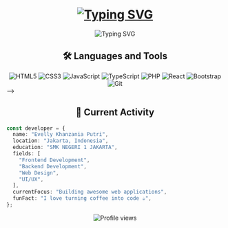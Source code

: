 <h1 align="center">
  <a href="https://git.io/typing-svg"><img src="https://readme-typing-svg.herokuapp.com?font=Fira+Code&weight=600&size=30&duration=4000&pause=500&color=38B2AC&center=true&vCenter=true&random=false&width=435&lines=%3CEvelly+Khanzania+Putri%2F%3E" alt="Typing SVG" /></a>
</h1>

<div align="center">
  <img src="https://readme-typing-svg.herokuapp.com?font=Fira+Code&size=20&duration=4000&pause=1000&color=38B2AC&center=true&vCenter=true&multiline=true&random=false&width=500&height=100&lines=Student+at+SMK+Negeri+1 Jakarta;1%2B+Years+of+Coding+Experience;Passionate+Frontend & Backend+Developer" alt="Typing SVG" />
</div>

<h2 align="center">🛠️ Languages and Tools</h2>

<div align="center">
  <img src="https://img.shields.io/badge/HTML5-E34F26?style=for-the-badge&logo=html5&logoColor=white" alt="HTML5" />
  <img src="https://img.shields.io/badge/CSS3-1572B6?style=for-the-badge&logo=css3&logoColor=white" alt="CSS3" />
  <img src="https://img.shields.io/badge/JavaScript-F7DF1E?style=for-the-badge&logo=javascript&logoColor=black" alt="JavaScript" />
  <img src="https://img.shields.io/badge/TypeScript-007ACC?style=for-the-badge&logo=typescript&logoColor=white" alt="TypeScript" />
  <img src="https://img.shields.io/badge/PHP-777BB4?style=for-the-badge&logo=php&logoColor=white" alt="PHP" />
  <img src="https://img.shields.io/badge/React-20232A?style=for-the-badge&logo=react&logoColor=61DAFB" alt="React" />
  <img src="https://img.shields.io/badge/Bootstrap-563D7C?style=for-the-badge&logo=bootstrap&logoColor=white" alt="Bootstrap" />
  <img src="https://img.shields.io/badge/Git-F05032?style=for-the-badge&logo=git&logoColor=white" alt="Git" />
</div>
<!-- 
<h2 align="center">📊 GitHub Statistics</h2>

<!-- <div align="center">
  <img src="https://github-readme-stats.vercel.app/api?username=arfabsnt&show_icons=true&theme=radical" alt="GitHub Stats" />
</div>

<div align="center">
  <img src="https://github-readme-stats.vercel.app/api/top-langs/?username=arfabsnt&layout=compact&theme=radical" alt="Top Languages" />
</div> --> -->

<h2 align="center">🌟 Current Activity</h2>

```typescript
const developer = {
  name: "Evelly Khanzania Putri",
  location: "Jakarta, Indonesia",
  education: "SMK NEGERI 1 JAKARTA",
  fields: [
    "Frontend Development",
    "Backend Development",
    "Web Design",
    "UI/UX",
  ],
  currentFocus: "Building awesome web applications",
  funFact: "I love turning coffee into code ☕",
};
```

<div align="center">
  <img src="https://github.com/Vkzapple" alt="Profile views" />
</div>
